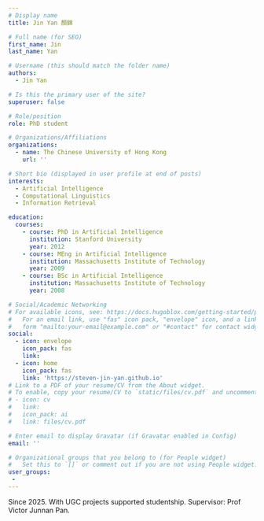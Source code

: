 ```yaml
---
# Display name
title: Jin Yan 顏錦

# Full name (for SEO)
first_name: Jin
last_name: Yan

# Username (this should match the folder name)
authors:
  - Jin Yan

# Is this the primary user of the site?
superuser: false

# Role/position
role: PhD student

# Organizations/Affiliations
organizations:
  - name: The Chinese University of Hong Kong
    url: ''

# Short bio (displayed in user profile at end of posts)
interests:
  - Artificial Intelligence
  - Computational Linguistics
  - Information Retrieval

education:
  courses:
    - course: PhD in Artificial Intelligence
      institution: Stanford University
      year: 2012
    - course: MEng in Artificial Intelligence
      institution: Massachusetts Institute of Technology
      year: 2009
    - course: BSc in Artificial Intelligence
      institution: Massachusetts Institute of Technology
      year: 2008

# Social/Academic Networking
# For available icons, see: https://docs.hugoblox.com/getting-started/page-builder/#icons
#   For an email link, use "fas" icon pack, "envelope" icon, and a link in the
#   form "mailto:your-email@example.com" or "#contact" for contact widget.
social:
  - icon: envelope
    icon_pack: fas
    link: 
  - icon: home
    icon_pack: fas
    link: 'https://steven-jin-yan.github.io'
# Link to a PDF of your resume/CV from the About widget.
# To enable, copy your resume/CV to `static/files/cv.pdf` and uncomment the lines below.
# - icon: cv
#   link: 
#   icon_pack: ai
#   link: files/cv.pdf

# Enter email to display Gravatar (if Gravatar enabled in Config)
email: ''

# Organizational groups that you belong to (for People widget)
#   Set this to `[]` or comment out if you are not using People widget.
user_groups:
 - 
---
```

Since 2025. With UGC projects supported studentship. Supervisor: Prof Victor Junnan Pan.
